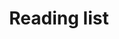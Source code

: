 ---
title: "Reading list"
summary: "Some books that I enjoyed reading very much"
type: widget_page
---
